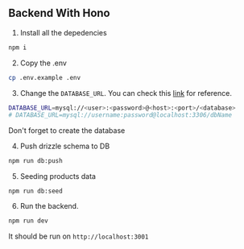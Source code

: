 ## Backend With Hono

1. Install all the depedencies

```bash
npm i
```

2. Copy the .env

```bash
cp .env.example .env
```

3. Change the `DATABASE_URL`. You can check this [link](https://orm.drizzle.team/docs/guides/mysql-local-setup#configure-database-url) for reference.

```bash
DATABASE_URL=mysql://<user>:<password>@<host>:<port>/<database>
# DATABASE_URL=mysql://username:password@localhost:3306/dbName
```
Don't forget to create the database 

4. Push drizzle schema to DB

```bash
npm run db:push
```

5. Seeding products data

```
npm run db:seed
```

6. Run the backend. 

```bash
npm run dev
```

It should be run on `http://localhost:3001`

